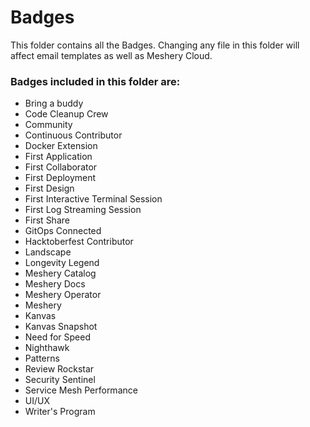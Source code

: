 # Badges
This folder contains all the Badges. Changing any file in this folder will affect email templates as well as Meshery Cloud.

### Badges included in this folder are:
- Bring a buddy
- Code Cleanup Crew
- Community
- Continuous Contributor
- Docker Extension
- First Application
- First Collaborator
- First Deployment
- First Design
- First Interactive Terminal Session
- First Log Streaming Session
- First Share
- GitOps Connected
- Hacktoberfest Contributor
- Landscape
- Longevity Legend
- Meshery Catalog
- Meshery Docs
- Meshery Operator
- Meshery
- Kanvas
- Kanvas Snapshot
- Need for Speed
- Nighthawk
- Patterns
- Review Rockstar
- Security Sentinel
- Service Mesh Performance
- UI/UX
- Writer's Program